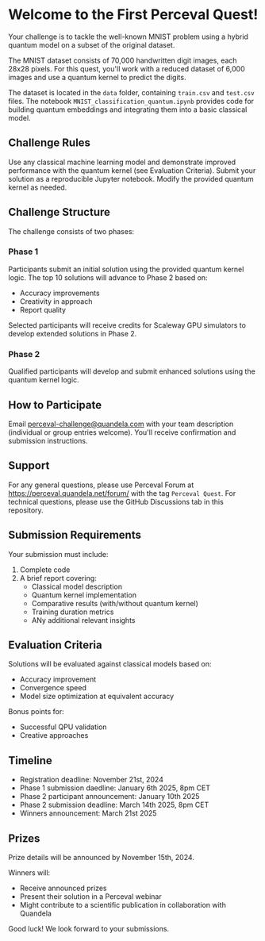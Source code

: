# Welcome to the First Perceval Quest!

Your challenge is to tackle the well-known MNIST problem using a hybrid quantum model on a subset of the original dataset.

The MNIST dataset consists of 70,000 handwritten digit images, each 28x28 pixels. For this quest, you'll work with a reduced dataset of 6,000 images and use a quantum kernel to predict the digits.

The dataset is located in the `data` folder, containing `train.csv` and `test.csv` files. The notebook `MNIST_classification_quantum.ipynb` provides code for building quantum embeddings and integrating them into a basic classical model.

## Challenge Rules

Use any classical machine learning model and demonstrate improved performance with the quantum kernel (see Evaluation Criteria).
Submit your solution as a reproducible Jupyter notebook.
Modify the provided quantum kernel as needed.
## Challenge Structure

The challenge consists of two phases:

### Phase 1 
Participants submit an initial solution using the provided quantum kernel logic. The top 10 solutions will advance to Phase 2 based on:

- Accuracy improvements
- Creativity in approach
- Report quality

Selected participants will receive credits for Scaleway GPU simulators to develop extended solutions in Phase 2.

### Phase 2 
Qualified participants will develop and submit enhanced solutions using the quantum kernel logic.

## How to Participate

Email perceval-challenge@quandela.com with your team description (individual or group entries welcome). You'll receive confirmation and submission instructions.

## Support

For any general questions, please use Perceval Forum at https://perceval.quandela.net/forum/ with the tag `Perceval Quest`.
For technical questions, please use the GitHub Discussions tab in this repository.

## Submission Requirements

Your submission must include:
1. Complete code
2. A brief report covering:
   - Classical model description
   - Quantum kernel implementation
   - Comparative results (with/without quantum kernel)
   - Training duration metrics
   - ANy additional relevant insights

## Evaluation Criteria

Solutions will be evaluated against classical models based on:
- Accuracy improvement
- Convergence speed
- Model size optimization at equivalent accuracy

Bonus points for:
- Successful QPU validation
- Creative approaches

## Timeline

- Registration deadline: November 21st, 2024
- Phase 1 submission daedline: January 6th 2025, 8pm CET
- Phase 2 participant announcement: January 10th 2025
- Phase 2 submission deadline: March 14th 2025, 8pm CET
- Winners announcement: March 21st 2025

## Prizes

Prize details will be announced by November 15th, 2024.

Winners will:
- Receive announced prizes
- Present their solution in a Perceval webinar
- Might contribute to a scientific publication in collaboration with Quandela

Good luck! We look forward to your submissions.
